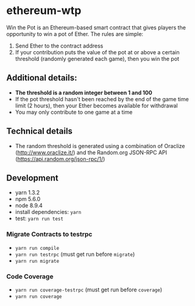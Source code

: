 # ethereum-wtp
Win the Pot is an Ethereum-based smart contract that gives players the opportunity to win a pot of Ether. The rules are simple:
1. Send Ether to the contract address
2. If your contribution puts the value of the pot at or above a certain threshold (randomly generated each game), then you win the pot

## Additional details:
* **The threshold is a random integer between 1 and 100**
* If the pot threshold hasn't been reached by the end of the game time limit (2 hours), then your Ether becomes available for withdrawal
* You may only contribute to one game at a time

## Technical details
* The random threshold is generated using a combination of Oraclize (http://www.oraclize.it/) and the Random.org JSON-RPC API (https://api.random.org/json-rpc/1/)

## Development
* yarn 1.3.2
* npm 5.6.0
* node 8.9.4
* install dependencies: `yarn`
* test: `yarn run test`

### Migrate Contracts to testrpc
* `yarn run compile`
* `yarn run testrpc` (must get run before `migrate`)
* `yarn run migrate`

### Code Coverage
* `yarn run coverage-testrpc` (must get run before `coverage`)
* `yarn run coverage`